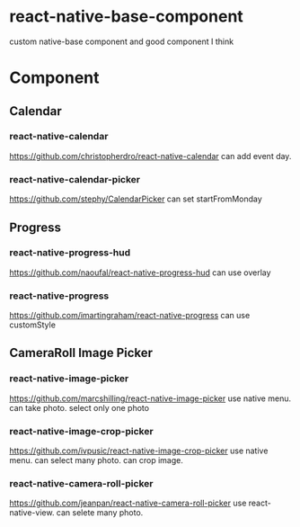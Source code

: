 # react-native-base-component
custom native-base component and good component I think


# Component

## Calendar
### react-native-calendar
https://github.com/christopherdro/react-native-calendar
can add event day.

### react-native-calendar-picker
https://github.com/stephy/CalendarPicker
can set startFromMonday

## Progress
### react-native-progress-hud
https://github.com/naoufal/react-native-progress-hud
can use overlay

### react-native-progress
https://github.com/imartingraham/react-native-progress
can use customStyle


## CameraRoll Image Picker
### react-native-image-picker
https://github.com/marcshilling/react-native-image-picker
use native menu. can take photo. select only one photo 

### react-native-image-crop-picker
https://github.com/ivpusic/react-native-image-crop-picker
use native menu. can select many photo. can crop image.

### react-native-camera-roll-picker
https://github.com/jeanpan/react-native-camera-roll-picker
use react-native-view. can selete many photo.


